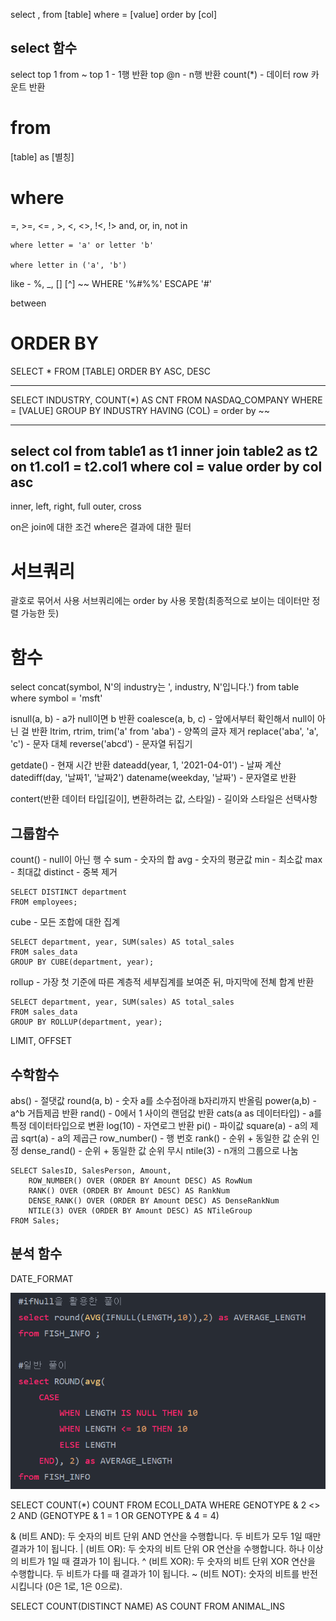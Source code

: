 select <col>, <col> 
from [table]
where <col> = [value]
order by [col]

## select 함수
select top 1 <col> from ~
top 1 - 1행 반환
top @n - n행 반환
count(*) - 데이터 row 카운트 반환

# from
[table] as [별칭]

# where
=, >=, <= , >, <, <>, !<, !>
and, or, in, not in
```
where letter = 'a' or letter 'b'

where letter in ('a', 'b')
```
like - %, _, [] [^]
~~ WHERE '%#%%' ESCAPE '#'

between

# ORDER BY
SELECT * FROM [TABLE] ORDER BY <COL1> ASC, <COL2> DESC

----------------------
SELECT INDUSTRY, COUNT(*) AS CNT
FROM NASDAQ_COMPANY
WHERE <COL> = [VALUE]
GROUP BY INDUSTRY
HAVING <FUNC>(COL) = <VALUE>
order by ~~

---------------
select col
from table1 as t1 
inner join table2 as t2 on t1.col1 = t2.col1
where col = value
order by col asc
-----------------------

inner, left, right, full outer, cross

on은 join에 대한 조건
where은 결과에 대한 필터

# 서브쿼리
괄호로 묶어서 사용
서브쿼리에는 order by 사용 못함(최종적으로 보이는 데이터만 정렬 가능한 듯)

# 함수
select
concat(symbol, N'의 industry는 ', industry, N'입니다.')
from table where symbol = 'msft'

isnull(a, b) - a가 null이면 b 반환
coalesce(a, b, c) - 앞에서부터 확인해서 null이 아닌 걸 반환
ltrim, rtrim, trim('a' from 'aba') - 양쪽의 글자 제거
replace('aba', 'a', 'c') - 문자 대체
reverse('abcd') - 문자열 뒤집기

getdate() - 현재 시간 반환
dateadd(year, 1, '2021-04-01') - 날짜 계산
datediff(day, '날짜1', '날짜2')
datename(weekday, '날짜') - 문자열로 반환

contert(반환 데이터 타입[길이], 변환하려는 값, 스타일) - 길이와 스타일은 선택사항

## 그룹함수
count() - null이 아닌 행 수
sum - 숫자의 합
avg - 숫자의 평균값
min - 최소값
max - 최대값
distinct - 중복 제거
```
SELECT DISTINCT department
FROM employees;
```
cube - 모든 조합에 대한 집계
```
SELECT department, year, SUM(sales) AS total_sales
FROM sales_data
GROUP BY CUBE(department, year);
```
rollup - 가장 첫 기준에 따른 계층적 세부집계를 보여준 뒤, 마지막에 전쳬 합계 반환
```
SELECT department, year, SUM(sales) AS total_sales
FROM sales_data
GROUP BY ROLLUP(department, year);
```

LIMIT, OFFSET

## 수학함수
abs() - 절댓값
round(a, b) - 숫자 a를 소수점아래 b자리까지 반올림
power(a,b) - a^b 거듭제곱 반환
rand() - 0에서 1 사이의 랜덤값 반환
cats(a as 데이터타입) - a를 특정 데이터타입으로 변환
log(10) - 자연로그 반환
pi() - 파이값
square(a) - a의 제곱
sqrt(a) - a의 제곱근
row_number() - 행 번호
rank() - 순위 + 동일한 값 순위 인정
dense_rand() - 순위 + 동일한 값 순위 무시
ntile(3) - n개의 그룹으로 나눔
```
SELECT SalesID, SalesPerson, Amount,
    ROW_NUMBER() OVER (ORDER BY Amount DESC) AS RowNum
    RANK() OVER (ORDER BY Amount DESC) AS RankNum
    DENSE_RANK() OVER (ORDER BY Amount DESC) AS DenseRankNum
    NTILE(3) OVER (ORDER BY Amount DESC) AS NTileGroup
FROM Sales;
```

## 분석 함수
DATE_FORMAT

![alt text](image.png)



SELECT COUNT(*) COUNT 
FROM ECOLI_DATA 
WHERE GENOTYPE & 2 <> 2
AND (GENOTYPE & 1 = 1
OR GENOTYPE & 4 = 4)


& (비트 AND): 두 숫자의 비트 단위 AND 연산을 수행합니다. 두 비트가 모두 1일 때만 결과가 1이 됩니다.
| (비트 OR): 두 숫자의 비트 단위 OR 연산을 수행합니다. 하나 이상의 비트가 1일 때 결과가 1이 됩니다.
^ (비트 XOR): 두 숫자의 비트 단위 XOR 연산을 수행합니다. 두 비트가 다를 때 결과가 1이 됩니다.
~ (비트 NOT): 숫자의 비트를 반전시킵니다 (0은 1로, 1은 0으로).



SELECT COUNT(DISTINCT NAME) AS COUNT
FROM ANIMAL_INS